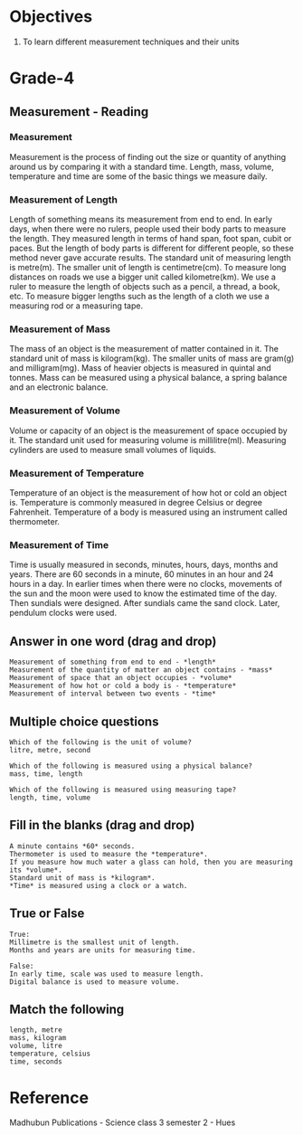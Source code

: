 # Objectives
1. To learn different measurement techniques and their units

# Grade-4
## Measurement - Reading
### Measurement
Measurement is the process of finding out the size or quantity of anything around us by comparing it with a standard time. Length, mass, volume, temperature and time are some of the basic things we measure daily.

### Measurement of Length
Length of something means its measurement from end to end. In early days, when there were no rulers, people used their body parts to measure the length. They measured length in terms of hand span, foot span, cubit or paces. But the length of body parts is different for different people, so these method never gave accurate results.
The standard unit of measuring length is metre(m). The smaller unit of length is centimetre(cm). To measure long distances on roads we use a bigger unit called kilometre(km). We use a ruler to measure the length of objects such as a pencil, a thread, a book, etc. To measure bigger lengths such as the length of a cloth we use a  measuring rod or a measuring tape.

### Measurement of Mass
The mass of an object is the measurement of matter contained in it. The standard unit of mass is kilogram(kg). The smaller units of mass are gram(g) and milligram(mg). Mass of heavier objects is measured in quintal and tonnes. Mass can be measured using a physical balance, a spring balance and an electronic balance.

### Measurement of Volume
Volume or capacity of an object is the measurement of space occupied by it. The standard unit used for measuring volume is millilitre(ml). Measuring cylinders are used to measure small volumes of liquids.

### Measurement of Temperature
Temperature of an object is the measurement of how hot or cold an object is. Temperature is commonly measured in degree Celsius or degree Fahrenheit. Temperature of a body is measured using an instrument called thermometer. 

### Measurement of Time
Time is usually measured in seconds, minutes, hours, days, months and years. There are 60 seconds in a minute, 60 minutes in an hour and 24 hours in a day. In earlier times when there were no clocks, movements of the sun and the moon were used to know the estimated time of the day. Then sundials were designed. After sundials came the sand clock. Later, pendulum clocks were used.

## Answer in one word (drag and drop)
```
Measurement of something from end to end - *length*
Measurement of the quantity of matter an object contains - *mass*
Measurement of space that an object occupies - *volume*
Measurement of how hot or cold a body is - *temperature*
Measurement of interval between two events - *time*
```
## Multiple choice questions
```
Which of the following is the unit of volume?
litre, metre, second

Which of the following is measured using a physical balance?
mass, time, length

Which of the following is measured using measuring tape?
length, time, volume
```
## Fill in the blanks (drag and drop)
```
A minute contains *60* seconds.
Thermometer is used to measure the *temperature*.
If you measure how much water a glass can hold, then you are measuring its *volume*.
Standard unit of mass is *kilogram*.
*Time* is measured using a clock or a watch.
```
## True or False
```
True: 
Millimetre is the smallest unit of length.
Months and years are units for measuring time.

False:
In early time, scale was used to measure length.
Digital balance is used to measure volume.
```
## Match the following
```
length, metre
mass, kilogram
volume, litre
temperature, celsius
time, seconds
```
# Reference
Madhubun Publications - Science class 3 semester 2 - Hues
